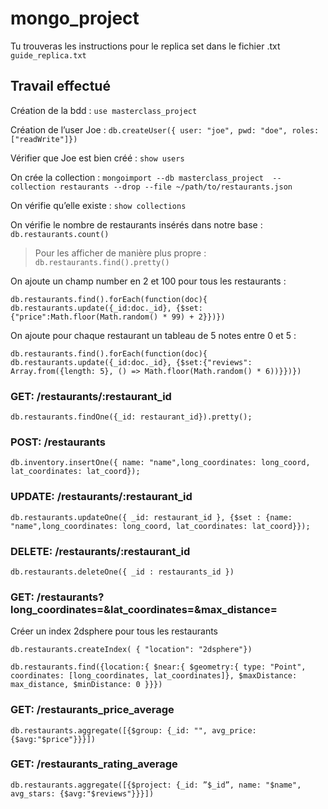 # mongo_project

Tu trouveras les instructions pour le replica set dans le fichier .txt `guide_replica.txt`

## Travail effectué
Création de la bdd : `use masterclass_project`

Création de l’user Joe :  `db.createUser({ user: "joe", pwd: "doe", roles: ["readWrite"]})`

Vérifier que Joe est bien créé : `show users`

On crée la collection : `mongoimport --db masterclass_project  --collection restaurants --drop --file ~/path/to/restaurants.json`

On vérifie qu’elle existe : `show collections`

On vérifie le nombre de restaurants insérés dans notre base : `db.restaurants.count()`

> Pour les afficher de manière plus propre : `db.restaurants.find().pretty()`


On ajoute un champ number en 2 et 100 pour tous les restaurants : 

`db.restaurants.find().forEach(function(doc){ db.restaurants.update({_id:doc._id}, {$set:{"price":Math.floor(Math.random() * 99) + 2}})})`

On ajoute pour chaque restaurant un tableau de 5 notes entre 0 et 5 :

`db.restaurants.find().forEach(function(doc){ db.restaurants.update({_id:doc._id}, {$set:{"reviews": Array.from({length: 5}, () => Math.floor(Math.random() * 6))}})})`

		 							
### GET: /restaurants/:restaurant_id

`db.restaurants.findOne({_id: restaurant_id}).pretty();`

### POST: /restaurants

`db.inventory.insertOne({ name: "name",long_coordinates: long_coord, lat_coordinates: lat_coord});`

### UPDATE: /restaurants/:restaurant_id

`db.restaurants.updateOne({ _id: restaurant_id }, {$set : {name: "name",long_coordinates: long_coord, lat_coordinates: lat_coord}});`
	
### DELETE: /restaurants/:restaurant_id

`db.restaurants.deleteOne({ _id : restaurants_id })`
	
### GET: /restaurants?long_coordinates=<value>&lat_coordinates=<value>&max_distance=<value>

Créer un index 2dsphere pour tous les restaurants

```
db.restaurants.createIndex( { "location": "2dsphere"}) 

db.restaurants.find({location:{ $near:{ $geometry:{ type: "Point", coordinates: [long_coordinates, lat_coordinates]}, $maxDistance: max_distance, $minDistance: 0 }}})
```

			
### GET: /restaurants_price_average

`db.restaurants.aggregate([{$group: {_id: "", avg_price: {$avg:"$price"}}}])`
			
### GET: /restaurants_rating_average

`db.restaurants.aggregate([{$project: {_id: ”$_id”, name: "$name", avg_stars: {$avg:"$reviews"}}}])`
